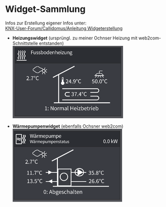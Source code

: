 # Widget-Sammlung

Infos zur Erstellung eigener Infos unter:<br>
[KNX-User-Forum/Callidomus/Anleitung Widgeterstellung](https://knx-user-forum.de/forum/supportforen/callidomus/1040604-anleitung-widgeterstellung-und-zugeh%C3%B6rige-logik-bsp-w%C3%A4rmepumpe-mit-web2com)

* **Heizungswidget** (ursprüngl. zu meiner Ochnser Heizung mit web2com-Schnittstelle entstanden)<br>
![Heizungswidget-Anzeige](/visu/widgets/heizung/screen.png)<br>

* **Wärmepumpenwidget** (ebenfalls Ochsner web2com)<br>
![Wärmepumpenwidget-Anzeige](/visu/widgets/waermepumpe/screen.png)<br>


